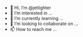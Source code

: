 - 👋 Hi, I’m @jetlighter
- 👀 I’m interested in ...
- 🌱 I’m currently learning ...
- 💞️ I’m looking to collaborate on ...
- 📫 How to reach me ...

<!---
jetlighter/jetlighter is a ✨ special ✨ repository because its `README.md` (this file) appears on your GitHub profile.
You can click the Preview link to take a look at your changes.
--->

